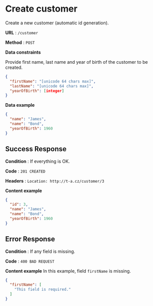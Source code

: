 # Create customer

Create a new customer (automatic id generation).

**URL** : `/customer`

**Method** : `POST`

**Data constraints**

Provide first name, last name and year of birth of the customer to be created.

```json
{
  "firstName": "[unicode 64 chars max]",
  "lastName": "[unicode 64 chars max]",
  "yearOfBirth": [integer]
}
```

**Data example**

```json
{
  "name": "James",
  "name": "Bond",
  "yearOfBirth": 1960
}
```

## Success Response

**Condition** : If everything is OK.

**Code** : `201 CREATED`

**Headers** : `Location: http://t-a.cz/customer/3`

**Content example**

```json
{
  "id": 3,
  "name": "James",
  "name": "Bond",
  "yearOfBirth": 1960
}
```

## Error Response

**Condition** : If any field is missing.

**Code** : `400 BAD REQUEST`

**Content example** In this example, field `firstName` is missing.

```json
{
  "firstName": [
    "This field is required."
  ]
}
```
